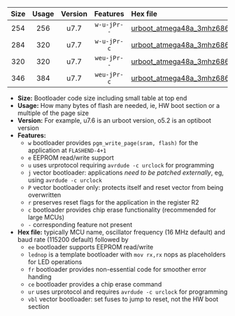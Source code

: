 |Size|Usage|Version|Features|Hex file|
|:-:|:-:|:-:|:-:|:--|
|254|256|u7.7|`w-u-jPr--`|[urboot_atmega48a_3mhz6864_19200bps_lednop_fr_ur_vbl.hex](https://raw.githubusercontent.com/stefanrueger/urboot.hex/main/mcus/atmega48a/fcpu_3mhz6864/19200_bps/urboot_atmega48a_3mhz6864_19200bps_lednop_fr_ur_vbl.hex)|
|284|320|u7.7|`w-u-jPr-c`|[urboot_atmega48a_3mhz6864_19200bps_lednop_fr_ce_ur_vbl.hex](https://raw.githubusercontent.com/stefanrueger/urboot.hex/main/mcus/atmega48a/fcpu_3mhz6864/19200_bps/urboot_atmega48a_3mhz6864_19200bps_lednop_fr_ce_ur_vbl.hex)|
|320|320|u7.7|`weu-jPr--`|[urboot_atmega48a_3mhz6864_19200bps_ee_lednop_fr_ur_vbl.hex](https://raw.githubusercontent.com/stefanrueger/urboot.hex/main/mcus/atmega48a/fcpu_3mhz6864/19200_bps/urboot_atmega48a_3mhz6864_19200bps_ee_lednop_fr_ur_vbl.hex)|
|346|384|u7.7|`weu-jPr-c`|[urboot_atmega48a_3mhz6864_19200bps_ee_lednop_fr_ce_ur_vbl.hex](https://raw.githubusercontent.com/stefanrueger/urboot.hex/main/mcus/atmega48a/fcpu_3mhz6864/19200_bps/urboot_atmega48a_3mhz6864_19200bps_ee_lednop_fr_ce_ur_vbl.hex)|

- **Size:** Bootloader code size including small table at top end
- **Usage:** How many bytes of flash are needed, ie, HW boot section or a multiple of the page size
- **Version:** For example, u7.6 is an urboot version, o5.2 is an optiboot version
- **Features:**
  + `w` bootloader provides `pgm_write_page(sram, flash)` for the application at `FLASHEND-4+1`
  + `e` EEPROM read/write support
  + `u` uses urprotocol requiring `avrdude -c urclock` for programming
  + `j` vector bootloader: applications *need to be patched externally*, eg, using `avrdude -c urclock`
  + `P` vector bootloader only: protects itself and reset vector from being overwritten
  + `r` preserves reset flags for the application in the register R2
  + `c` bootloader provides chip erase functionality (recommended for large MCUs)
  + `-` corresponding feature not present
- **Hex file:** typically MCU name, oscillator frequency (16 MHz default) and baud rate (115200 default) followed by
  + `ee` bootloader supports EEPROM read/write
  + `lednop` is a template bootloader with `mov rx,rx` nops as placeholders for LED operations
  + `fr` bootloader provides non-essential code for smoother error handing
  + `ce` bootloader provides a chip erase command
  + `ur` uses urprotocol and requires `avrdude -c urclock` for programming
  + `vbl` vector bootloader: set fuses to jump to reset, not the HW boot section

